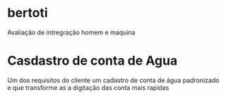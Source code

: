 # bertoti
 Avaliação de intregração homem e maquina 

# Casdastro de conta de Agua 
Um dos requisitos do cliente um cadastro de conta de água padronizado <br>
e que transforme as a digitação das conta mais rapidas 
